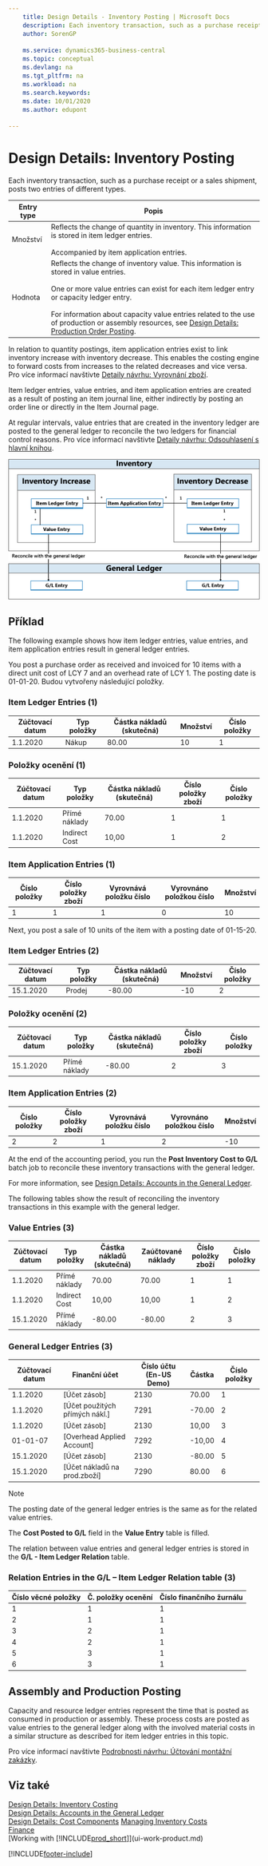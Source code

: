 ```yaml
---
    title: Design Details - Inventory Posting | Microsoft Docs
    description: Each inventory transaction, such as a purchase receipt or a sales shipment, posts two entries of different types.
    author: SorenGP

    ms.service: dynamics365-business-central
    ms.topic: conceptual
    ms.devlang: na
    ms.tgt_pltfrm: na
    ms.workload: na
    ms.search.keywords:
    ms.date: 10/01/2020
    ms.author: edupont

---
```

# Design Details: Inventory Posting

Each inventory transaction, such as a purchase receipt or a sales shipment, posts two entries of different types.

| Entry type | Popis |
|----------|-----------|  
| Množství | Reflects the change of quantity in inventory. This information is stored in item ledger entries.<br /><br /> Accompanied by item application entries. |
| Hodnota | Reflects the change of inventory value. This information is stored in value entries.<br /><br /> One or more value entries can exist for each item ledger entry or capacity ledger entry.<br /><br /> For information about capacity value entries related to the use of production or assembly resources, see [Design Details: Production Order Posting](design-details-production-order-posting.md). |

In relation to quantity postings, item application entries exist to link inventory increase with inventory decrease. This enables the costing engine to forward costs from increases to the related decreases and vice versa. Pro více informací navštivte [Detaily návrhu: Vyrovnání zboží](design-details-item-application.md).

Item ledger entries, value entries, and item application entries are created as a result of posting an item journal line, either indirectly by posting an order line or directly in the Item Journal page.

At regular intervals, value entries that are created in the inventory ledger are posted to the general ledger to reconcile the two ledgers for financial control reasons. Pro více informací navštivte [Detaily návrhu: Odsouhlasení s hlavní knihou](design-details-reconciliation-with-the-general-ledger.md).

![Entry flow when reconciling inventory with G/L](media/design_details_inventory_costing_1_entry_flow.png "Entry flow when reconciling inventory with G/L")

## Příklad

The following example shows how item ledger entries, value entries, and item application entries result in general ledger entries.

You post a purchase order as received and invoiced for 10 items with a direct unit cost of LCY 7 and an overhead rate of LCY 1. The posting date is 01-01-20. Budou vytvořeny následující položky.

### Item Ledger Entries (1)

| Zúčtovací datum | Typ položky | Částka nákladů (skutečná) | Množství | Číslo položky |
|------------|----------|--------------------|--------|---------|  
| 1.1.2020 | Nákup | 80.00 | 10 | 1 |

### Položky ocenění (1)

| Zúčtovací datum | Typ položky | Částka nákladů (skutečná) | Číslo položky zboží | Číslo položky |
|------------|----------|--------------------|---------------------|---------|  
| 1.1.2020 | Přímé náklady | 70.00 | 1 | 1 |
| 1.1.2020 | Indirect Cost | 10,00 | 1 | 2 |

### Item Application Entries (1)

| Číslo položky | Číslo položky zboží | Vyrovnává položku číslo | Vyrovnáno položkou číslo | Množství |
|---------|---------------------|----------------------|-----------------------|--------|  
| 1 | 1 | 1 | 0 | 10 |

Next, you post a sale of 10 units of the item with a posting date of 01-15-20.

### Item Ledger Entries (2)

| Zúčtovací datum | Typ položky | Částka nákladů (skutečná) | Množství | Číslo položky |
|------------|----------|--------------------|--------|---------|  
| 15.1.2020 | Prodej | -80.00 | -10 | 2 |

### Položky ocenění (2)

| Zúčtovací datum | Typ položky | Částka nákladů (skutečná) | Číslo položky zboží | Číslo položky |
|------------|----------|--------------------|---------------------|---------|  
| 15.1.2020 | Přímé náklady | -80.00 | 2 | 3 |

### Item Application Entries (2)

| Číslo položky | Číslo položky zboží | Vyrovnává položku číslo | Vyrovnáno položkou číslo | Množství |
|---------|---------------------|----------------------|-----------------------|--------|  
| 2 | 2 | 1 | 2 | -10 |

At the end of the accounting period, you run the **Post Inventory Cost to G/L** batch job to reconcile these inventory transactions with the general ledger.

For more information, see [Design Details: Accounts in the General Ledger](design-details-accounts-in-the-general-ledger.md).

The following tables show the result of reconciling the inventory transactions in this example with the general ledger.

### Value Entries (3)

| Zúčtovací datum | Typ položky | Částka nákladů (skutečná) | Zaúčtované náklady | Číslo položky zboží | Číslo položky |
|------------|----------|--------------------|------------------|---------------------|---------|  
| 1.1.2020 | Přímé náklady | 70.00 | 70.00 | 1 | 1 |
| 1.1.2020 | Indirect Cost | 10,00 | 10,00 | 1 | 2 |
| 15.1.2020 | Přímé náklady | -80.00 | -80.00 | 2 | 3 |

### General Ledger Entries (3)

| Zúčtovací datum | Finanční účet | Číslo účtu (En-US Demo) | Částka | Číslo položky |
|------------|-----------|------------------------|------|---------|  
| 1.1.2020 | [Účet zásob] | 2130 | 70.00 | 1 |
| 1.1.2020 | [Účet použitých přímých nákl.] | 7291 | -70.00 | 2 |
| 1.1.2020 | [Účet zásob] | 2130 | 10,00 | 3 |
| 01-01-07 | [Overhead Applied Account] | 7292 | -10,00 | 4 |
| 15.1.2020 | [Účet zásob] | 2130 | -80.00 | 5 |
| 15.1.2020 | [Účet nákladů na prod.zboží] | 7290 | 80.00 | 6 |

> [!NOTE]  
> The posting date of the general ledger entries is the same as for the related value entries.
>
> The **Cost Posted to G/L** field in the **Value Entry** table is filled.

The relation between value entries and general ledger entries is stored in the **G/L - Item Ledger Relation** table.

### Relation Entries in the G/L – Item Ledger Relation table (3)

| Číslo věcné položky | Č. položky ocenění | Číslo finančního žurnálu |
|-------------|---------------|----------------|  
| 1 | 1 | 1 |
| 2 | 1 | 1 |
| 3 | 2 | 1 |
| 4 | 2 | 1 |
| 5 | 3 | 1 |
| 6 | 3 | 1 |

## Assembly and Production Posting

Capacity and resource ledger entries represent the time that is posted as consumed in production or assembly. These process costs are posted as value entries to the general ledger along with the involved material costs in a similar structure as described for item ledger entries in this topic.

Pro více informací navštivte [Podrobnosti návrhu: Účtování montážní zakázky](design-details-assembly-order-posting.md).

## Viz také

[Design Details: Inventory Costing](design-details-inventory-costing.md)  
[Design Details: Accounts in the General Ledger](design-details-accounts-in-the-general-ledger.md)  
[Design Details: Cost Components](design-details-cost-components.md)
[Managing Inventory Costs](finance-manage-inventory-costs.md)  
[Finance](finance.md)  
[Working with [!INCLUDE[prod_short](includes/prod_short.md)]](ui-work-product.md)


[!INCLUDE[footer-include](includes/footer-banner.md)]